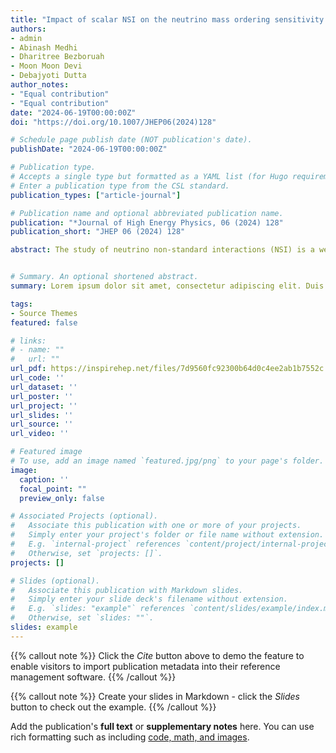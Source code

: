 ```yaml
---
title: "Impact of scalar NSI on the neutrino mass ordering sensitivity at DUNE, HK and KNO"
authors:
- admin
- Abinash Medhi
- Dharitree Bezboruah
- Moon Moon Devi
- Debajyoti Dutta
author_notes:
- "Equal contribution"
- "Equal contribution"
date: "2024-06-19T00:00:00Z"
doi: "https://doi.org/10.1007/JHEP06(2024)128"

# Schedule page publish date (NOT publication's date).
publishDate: "2024-06-19T00:00:00Z"

# Publication type.
# Accepts a single type but formatted as a YAML list (for Hugo requirements).
# Enter a publication type from the CSL standard.
publication_types: ["article-journal"]

# Publication name and optional abbreviated publication name.
publication: "*Journal of High Energy Physics, 06 (2024) 128"
publication_short: "JHEP 06 (2024) 128"

abstract: The study of neutrino non-standard interactions (NSI) is a well-motivated phenomenological scenario to explore new physics beyond the Standard Model. The possible scalar coupling of neutrinos (ν) with matter is one of such new physics scenarios that appears as a sub-dominant effect that can impact the ν-oscillations in matter. The presence of scalar NSI introduces an additional contribution directly to the ν-mass matrix in the interaction Hamiltonian and subsequently to the ν-oscillations. This indicates that scalar NSI may have a significant impact on measurements related to ν-oscillations e.g. leptonic CP phase octant and neutrino mass ordering (MO). The linear scaling of the effects of scalar NSI with matter density also motivates its exploration in long-baseline (LBL) experiments. In this paper, we study the impact of a scalar-mediated NSI on the MO sensitivity of DUNE, HK and HK+KNO, which are upcoming LBL experiments. We study the impact on MO sensitivities at these experiments assuming that scalar NSI parameters are present in nature and is known from other non-LBL experiments. We observe that the presence of diagonal scalar NSI elements can significantly affect the ν-mass ordering sensitivities. We then also combine the data from DUNE with HK and HK+KNO to explore possible synergy among these experiments in a wider parameter space. We also observe a significant enhancement in the MO sensitivities for the combined analysis.


# Summary. An optional shortened abstract.
summary: Lorem ipsum dolor sit amet, consectetur adipiscing elit. Duis posuere tellus ac convallis placerat. Proin tincidunt magna sed ex sollicitudin condimentum.

tags:
- Source Themes
featured: false

# links:
# - name: ""
#   url: ""
url_pdf: https://inspirehep.net/files/7d9560fc92300b64d0c4ee2ab1b7552c
url_code: ''
url_dataset: ''
url_poster: ''
url_project: ''
url_slides: ''
url_source: ''
url_video: ''

# Featured image
# To use, add an image named `featured.jpg/png` to your page's folder. 
image:
  caption: ''
  focal_point: ""
  preview_only: false

# Associated Projects (optional).
#   Associate this publication with one or more of your projects.
#   Simply enter your project's folder or file name without extension.
#   E.g. `internal-project` references `content/project/internal-project/index.md`.
#   Otherwise, set `projects: []`.
projects: []

# Slides (optional).
#   Associate this publication with Markdown slides.
#   Simply enter your slide deck's filename without extension.
#   E.g. `slides: "example"` references `content/slides/example/index.md`.
#   Otherwise, set `slides: ""`.
slides: example
---
```


{{% callout note %}}
Click the *Cite* button above to demo the feature to enable visitors to import publication metadata into their reference management software.
{{% /callout %}}

{{% callout note %}}
Create your slides in Markdown - click the *Slides* button to check out the example.
{{% /callout %}}

Add the publication's **full text** or **supplementary notes** here. You can use rich formatting such as including [code, math, and images](https://docs.hugoblox.com/content/writing-markdown-latex/).

